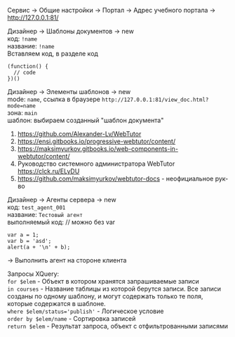 Сервис -> Общие настройки -> Портал -> Адрес учебного портала -> http://127.0.0.1:81/



Дизайнер -> Шаблоны документов -> new  
код: `!name`   
название: `!name`  
Вставляем код, в разделе код  
```
(function() {  
  // code  
})()  
```

Дизайнер -> Элементы шаблонов -> new  
mode: `name`, ссылка в браузере `http://127.0.0.1:81/view_doc.html?mode=name`  
зона: `main`  
шаблон: выбираем созданный "шаблон документа"  



1. https://github.com/Alexander-Lv/WebTutor  
2. https://ensi.gitbooks.io/progressive-webtutor/content/  
3. https://maksimyurkov.gitbooks.io/web-components-in-webtutor/content/  
4. Руководство системного администратора WebTutor https://clck.ru/ELyDU   
5. https://github.com/maksimyurkov/webtutor-docs - неофициальное рук-во  

Дизайнер -> Агенты сервера -> new  
код: `test_agent_001`  
название: `Тестовый агент`    
выполняемый код: // можно без var  
```
var a = 1;  
var b = 'asd';  
alert(a + '\n' + b);  
```
-> Выполнить агент на стороне клиента  



Запросы XQuery:  
`for $elem` - Объект в котором хранятся запрашиваемые записи  
`in courses` - Название таблицы из которой берутся записи. Все записи созданы по одному шаблону, и могут содержать только те поля, которые содержатся в шаблоне.  
`where $elem/status='publish'` - Логическое условие  
`order by $elem/name` - Сортировка записей  
`return $elem` - Результат запроса, объект с отфильтрованными записями  
